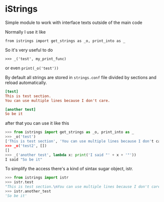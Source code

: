 # iStrings

Simple module to work with interface texts outside of the main code

Normally I use it like
```
from istrings import get_strings as _o, print_into as _
```

So it's very useful to do

```
>>> _('test', my_print_func)
```

or even `print(_o('test'))`

By default all strings are stored in `strings.conf` file divided by sections and reload automatically.

```conf
[test]
This is test section.
You can use multiple lines because I don't care.

[another test]
So be it
```

after that you can use it like this

```python
>>> from istrings import get_strings as _o, print_into as _
>>> _o('test')
['This is test section', 'You can use multiple lines because I don't care']
>>> _o('test2', [])
[]
>>> _('another test', lambda x: print('I said "' + x + '"'))
I said "So be it"
```

To simplify the access there's a kind of sintax sugar object, istr.
```python
>>> from istrings import istr
>>> istr.test
"This is test section.\nYou can use multiple lines because I don't care."
>>> istr.another_test
'So be it'
```

